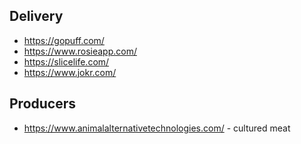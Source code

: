 
## Delivery
* https://gopuff.com/
* https://www.rosieapp.com/
* https://slicelife.com/
* https://www.jokr.com/


## Producers
* https://www.animalalternativetechnologies.com/ - cultured meat